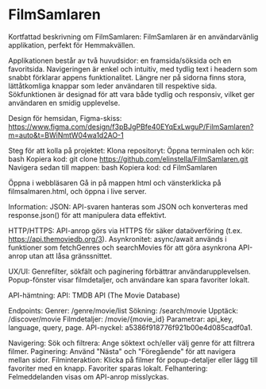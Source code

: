 # FilmSamlaren

Kortfattad beskrivning om FilmSamlaren:
FilmSamlaren är en användarvänlig applikation, perfekt för Hemmakvällen.

Applikationen består av två huvudsidor: en framsida/söksida och en favoritsida. Navigeringen är enkel och intuitiv, med tydlig text i headern som snabbt förklarar appens funktionalitet. Längre ner på sidorna finns stora, lättåtkomliga knappar som leder användaren till respektive sida. Sökfunktionen är designad för att vara både tydlig och responsiv, vilket ger användaren en smidig upplevelse.


Design för hemsidan, Figma-skiss: 
https://www.figma.com/design/f3pBJgPBfe40EYqExLwguP/FilmSamlaren?m=auto&t=BWiNmtW04wa1d2AO-1


Steg för att kolla på projektet:
Klona repositoryt:
Öppna terminalen och kör: bash
Kopiera kod:  git clone https://github.com/elinstella/FilmSamlaren.git
Navigera sedan till mappen: bash
Kopiera kod:  cd FilmSamlaren

Öppna i webbläsaren
Gå in på mappen html och vänsterklicka på filmsalmaren.html, och öppna i live server.


Information: 
JSON: API-svaren hanteras som JSON och konverteras med response.json() för att manipulera data effektivt.

HTTP/HTTPS: API-anrop görs via HTTPS för säker dataöverföring (t.ex. https://api.themoviedb.org/3).
Asynkronitet: async/await används i funktioner som fetchGenres och searchMovies för att göra asynkrona API-anrop utan att låsa gränssnittet.

UX/UI:
Genrefilter, sökfält och paginering förbättrar användarupplevelsen.
Popup-fönster visar filmdetaljer, och användare kan spara favoriter lokalt.

API-hämtning:
API: TMDB API (The Movie Database)

Endpoints:
Genrer: /genre/movie/list
Sökning: /search/movie
Upptäck: /discover/movie
Filmdetaljer: /movie/{movie_id}
Parametrar: api_key, language, query, page.
API-nyckel: a5386f918776f921b00e4d085cadf0a1.

Navigering:
Sök och filtrera: Ange söktext och/eller välj genre för att filtrera filmer.
Paginering: Använd "Nästa" och "Föregående" för att navigera mellan sidor.
Filminteraktion: Klicka på filmer för popup-detaljer eller lägg till favoriter med en knapp. Favoriter sparas lokalt.
Felhantering: Felmeddelanden visas om API-anrop misslyckas.
